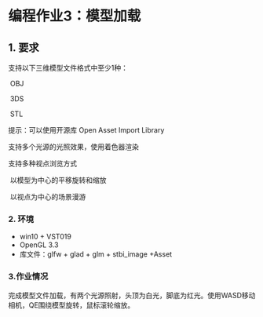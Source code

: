 # 编程作业3：模型加载

## 1. 要求

支持以下三维模型文件格式中至少1种：

​	OBJ

​	3DS

​	STL

提示：可以使用开源库 Open Asset Import Library

支持多个光源的光照效果，使用着色器渲染

支持多种视点浏览方式

​	以模型为中心的平移旋转和缩放

​	以视点为中心的场景漫游

### 

### 2. 环境

- win10 + VST019
- OpenGL 3.3
- 库文件：glfw + glad + glm + stbi_image +Asset

### 3.作业情况

完成模型文件加载，有两个光源照射，头顶为白光，脚底为红光。使用WASD移动相机，QE围绕模型旋转，鼠标滚轮缩放。